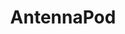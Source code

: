 ---
git: https://github.com/antennapod/AntennaPod
logohandle: antennapod
sort: antennapod
title: AntennaPod
twitter: https://x.com/antennapod
website: https://antennapod.org/
wikipedia: https://en.wikipedia.org/wiki/AntennaPod
---